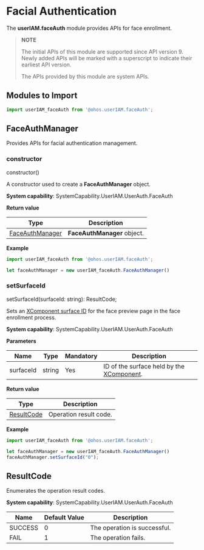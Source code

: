 # Facial Authentication

The **userIAM.faceAuth** module provides APIs for face enrollment.

> **NOTE**
>
> The initial APIs of this module are supported since API version 9. Newly added APIs will be marked with a superscript to indicate their earliest API version.
>
> The APIs provided by this module are system APIs.

## Modules to Import

```js
import userIAM_faceAuth from '@ohos.userIAM.faceAuth';
```

## FaceAuthManager

Provides APIs for facial authentication management.

### constructor

constructor()

A constructor used to create a **FaceAuthManager** object.

**System capability**: SystemCapability.UserIAM.UserAuth.FaceAuth

**Return value**

| Type                  | Description                |
| ---------------------- | -------------------- |
| [FaceAuthManager](#faceauthmanager) | **FaceAuthManager** object.|

**Example**

  ```js
  import userIAM_faceAuth from '@ohos.userIAM.faceAuth';

  let faceAuthManager = new userIAM_faceAuth.FaceAuthManager()
  ```

### setSurfaceId

setSurfaceId(surfaceId: string): ResultCode;

Sets an [XComponent surface ID](../arkui-ts/ts-basic-components-xcomponent.md#getxcomponentsurfaceid) for the face preview page in the face enrollment process.

**System capability**: SystemCapability.UserIAM.UserAuth.FaceAuth

**Parameters**

| Name        | Type                              | Mandatory| Description                      |
| -------------- | ---------------------------------- | ---- | -------------------------- |
| surfaceId       | string     | Yes  | ID of the surface held by the [XComponent](../arkui-ts/ts-basic-components-xcomponent.md#getxcomponentsurfaceid).|

**Return value**

| Type      | Description                                                        |
| ---------- | ------------------------------------------------------------ |
| [ResultCode](#resultcode) | Operation result code.|

**Example**

  ```js
  import userIAM_faceAuth from '@ohos.userIAM.faceAuth';

  let faceAuthManager = new userIAM_faceAuth.FaceAuthManager()
  faceAuthManager.setSurfaceId("0");
  ```

## ResultCode

 Enumerates the operation result codes.

 **System capability**: SystemCapability.UserIAM.UserAuth.FaceAuth

| Name                   | Default Value| Description                |
| ----------------------- | ------ | -------------------- |
| SUCCESS                 | 0      | The operation is successful.          |
| FAIL                    | 1      | The operation fails.          |
